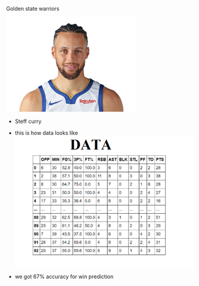 Golden state warriors

![imagew](https://github.com/DASHANANT/Machine-learning-case-studies/blob/main/NBA%20Victory%20Prediction/steff.png)

- Steff curry

- this is how data looks like
![](https://github.com/DASHANANT/Machine-learning-case-studies/blob/main/NBA%20Victory%20Prediction/data.png)

- we got 67% accuracy for win prediction
